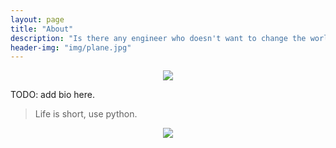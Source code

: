 ```yaml
---
layout: page
title: "About"
description: "Is there any engineer who doesn't want to change the world?"
header-img: "img/plane.jpg"
---
```


<center>
    <p><img src="http://dreamofbook.qiniudn.com/Zero.png" align="center"></p>
</center>

TODO: add bio here.


> Life is short, use python.

<center>
    <p><img src="http://dreamofbook.qiniudn.com/hacker.png" align="center"></p>
</center>

